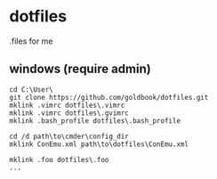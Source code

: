 dotfiles
========
.files for me

## windows (require admin)
    cd C:\User\
    git clone https://github.com/goldbook/dotfiles.git
    mklink .vimrc dotfiles\.vimrc
    mklink .vimrc dotfiles\.gvimrc
    mklink .bash_profile dotfiles\.bash_profile

    cd /d path\to\cmder\config_dir
    mklink ConEmu.xml path\to\dotfiles\ConEmu.xml

    mklink .foo dotfiles\.foo
    ...
